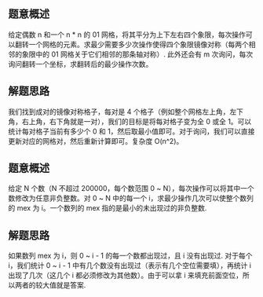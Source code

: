 ## 题意概述

给定偶数 n 和一个 n * n 的 01 网格，将其平分为上下左右四个象限，每次操作可以翻转一个网格的元素。求最少需要多少次操作使得四个象限镜像对称（每两个相邻的象限中的 01 网格关于它们相邻的那条轴对称）. 此外还会有 m 次询问，每次询问翻转一个坐标，求翻转后的最少操作次数。

## 解题思路

我们找到成对的镜像对称格子，每对是 4 个格子（例如整个网格左上角，左下角，右上角，右下角就是一对），我们的目标是将每对格子变为全 0 或全 1。可以统计每对格子当前有多少个 0 和 1，然后取最小值即可。对于询问，我们可以直接更新对应的网格对，然后重新计算即可。复杂度 O(n^2)。

## 题意概述

给定 N 个数（N 不超过 200000，每个数范围 0 ~ N），每次操作可以将其中一个数修改为任意非负整数。对 0 ~ N 中的每一个 i，求最少操作几次可以使整个数列的 mex 为 i。一个数列的 mex 指的是最小的未出现过的非负整数.

## 解题思路

如果数列 mex 为 i，则 0 ~ i - 1 的每一个数都出现过，且 i 没有出现过. 对于每个 i，我们统计 0 ~ i - 1 中有几个数没有出现过（表示有几个空位需要填），再统计 i 出现了几次（这几个 i 都必须修改为其他数）。由于可以拿 i 来填充前面空位，所以两者的较大值就是答案.